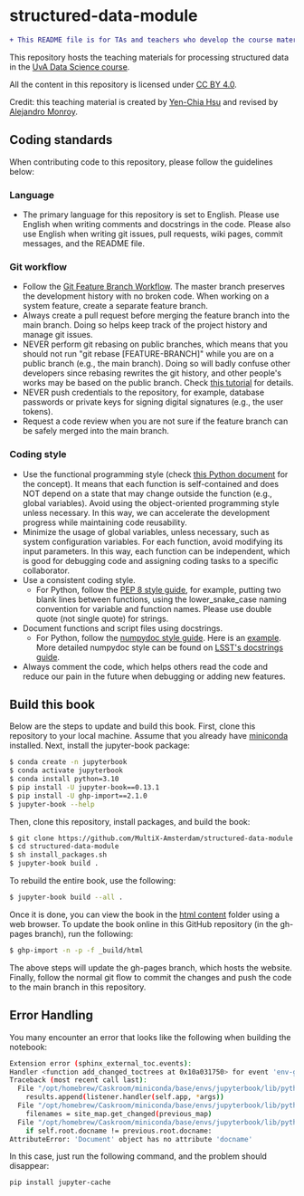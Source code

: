 # structured-data-module

```diff
+ This README file is for TAs and teachers who develop the course materials, NOT for students.
```

This repository hosts the teaching materials for processing structured data in the [UvA Data Science course](https://multix.io/data-science-book-uva/).

All the content in this repository is licensed under [CC BY 4.0](https://creativecommons.org/licenses/by/4.0/).

Credit: this teaching material is created by [Yen-Chia Hsu](https://github.com/yenchiah) and revised by [Alejandro Monroy](https://github.com/amonroym99).

## <a name="coding-standards"></a>Coding standards
When contributing code to this repository, please follow the guidelines below:

### Language
- The primary language for this repository is set to English. Please use English when writing comments and docstrings in the code. Please also use English when writing git issues, pull requests, wiki pages, commit messages, and the README file.

### Git workflow
- Follow the [Git Feature Branch Workflow](https://www.atlassian.com/git/tutorials/comparing-workflows/feature-branch-workflow). The master branch preserves the development history with no broken code. When working on a system feature, create a separate feature branch.
- Always create a pull request before merging the feature branch into the main branch. Doing so helps keep track of the project history and manage git issues.
- NEVER perform git rebasing on public branches, which means that you should not run "git rebase [FEATURE-BRANCH]" while you are on a public branch (e.g., the main branch). Doing so will badly confuse other developers since rebasing rewrites the git history, and other people's works may be based on the public branch. Check [this tutorial](https://www.atlassian.com/git/tutorials/merging-vs-rebasing#the-golden-rule-of-rebasing) for details.
- NEVER push credentials to the repository, for example, database passwords or private keys for signing digital signatures (e.g., the user tokens).
- Request a code review when you are not sure if the feature branch can be safely merged into the main branch.

### Coding style
- Use the functional programming style (check [this Python document](https://docs.python.org/3/howto/functional.html) for the concept). It means that each function is self-contained and does NOT depend on a state that may change outside the function (e.g., global variables). Avoid using the object-oriented programming style unless necessary. In this way, we can accelerate the development progress while maintaining code reusability.
- Minimize the usage of global variables, unless necessary, such as system configuration variables. For each function, avoid modifying its input parameters. In this way, each function can be independent, which is good for debugging code and assigning coding tasks to a specific collaborator.
- Use a consistent coding style.
  - For Python, follow the [PEP 8 style guide](https://www.python.org/dev/peps/pep-0008/), for example, putting two blank lines between functions, using the lower_snake_case naming convention for variable and function names. Please use double quote (not single quote) for strings.
- Document functions and script files using docstrings.
  - For Python, follow the [numpydoc style guide](https://numpydoc.readthedocs.io/en/latest/format.html). Here is an [example](https://numpydoc.readthedocs.io/en/latest/example.html#example). More detailed numpydoc style can be found on [LSST's docstrings guide](https://developer.lsst.io/python/numpydoc.html).
- Always comment the code, which helps others read the code and reduce our pain in the future when debugging or adding new features.

## Build this book

Below are the steps to update and build this book. First, clone this repository to your local machine. Assume that you already have [miniconda](https://docs.conda.io/en/main/miniconda.html) installed. Next, install the jupyter-book package:
```sh
$ conda create -n jupyterbook
$ conda activate jupyterbook
$ conda install python=3.10
$ pip install -U jupyter-book==0.13.1
$ pip install -U ghp-import==2.1.0
$ jupyter-book --help
```
Then, clone this repository, install packages, and build the book:
```sh
$ git clone https://github.com/MultiX-Amsterdam/structured-data-module
$ cd structured-data-module
$ sh install_packages.sh
$ jupyter-book build .
```
To rebuild the entire book, use the following:
```sh
$ jupyter-book build --all .
```
Once it is done, you can view the book in the [html content](_build/html) folder using a web browser. To update the book online in this GitHub repository (in the gh-pages branch), run the following:
```sh
$ ghp-import -n -p -f _build/html
```
The above steps will update the gh-pages branch, which hosts the website. Finally, follow the normal git flow to commit the changes and push the code to the main branch in this repository.

## Error Handling

You many encounter an error that looks like the following when building the notebook:
```sh
Extension error (sphinx_external_toc.events):
Handler <function add_changed_toctrees at 0x10a031750> for event 'env-get-outdated' threw an exception (exception: 'Document' object has no attribute 'docname')
Traceback (most recent call last):
  File "/opt/homebrew/Caskroom/miniconda/base/envs/jupyterbook/lib/python3.10/site-packages/sphinx/events.py", line 94, in emit
    results.append(listener.handler(self.app, *args))
  File "/opt/homebrew/Caskroom/miniconda/base/envs/jupyterbook/lib/python3.10/site-packages/sphinx_external_toc/events.py", line 138, in add_changed_toctrees
    filenames = site_map.get_changed(previous_map)
  File "/opt/homebrew/Caskroom/miniconda/base/envs/jupyterbook/lib/python3.10/site-packages/sphinx_external_toc/api.py", line 220, in get_changed
    if self.root.docname != previous.root.docname:
AttributeError: 'Document' object has no attribute 'docname'
```
In this case, just run the following command, and the problem should disappear:
```sh
pip install jupyter-cache
```
